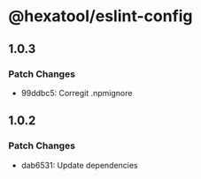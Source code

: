 # @hexatool/eslint-config

## 1.0.3

### Patch Changes

- 99ddbc5: Corregit .npmignore

## 1.0.2

### Patch Changes

- dab6531: Update dependencies
